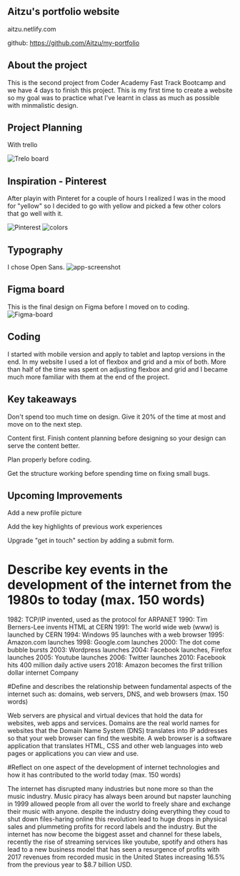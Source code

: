 ## Aitzu's portfolio website

aitzu.netlify.com

github: https://github.com/Aitzu/my-portfolio

## About the project

This is the second project from Coder Academy Fast Track Bootcamp and we have 4 days to finish this project. This is my first time to create a website so my goal was to practice what I've learnt in class as much as possible with minmalistic design. 

## Project Planning

With trello

![Trelo board](resources/prepation/trello.png)

## Inspiration - Pinterest

After playin with Pinteret for a couple of hours I realized I was in the mood for "yellow" so I decided to go with yellow and picked a few other colors that go well with it. 

![Pinterest](resources/prepation/moodboard.png)
![colors](resources/prepation/colors.png)

## Typography

I chose Open Sans. 
![app-screenshot](/resources/prepation/typography.png)


## Figma board

This is the final design on Figma before I moved on to coding. 
![Figma-board](resources/prepation/figma.png)


## Coding 

I started with mobile version and apply to tablet and laptop versions in the end. In my website I used a lot of flexbox and grid and a mix of both. More than half of the time was spent on adjusting flexbox and grid and I became much more familiar with them at the end of the project. 


## Key takeaways

Don't spend too much time on design. Give it 20% of the time at most and move on to the next step. 

Content first. Finish content planning before designing so your design can serve the content better. 

Plan properly before coding.

Get the structure working before spending time on fixing small bugs. 

## Upcoming Improvements

Add a new profile picture

Add the key highlights of previous work experiences

Upgrade "get in touch" section by adding a submit form. 


## 
# Describe key events in the development of the internet from the 1980s to today (max. 150 words) 
1982: TCP/IP invented, used as the protocol for ARPANET
1990: Tim Berners-Lee invents HTML at CERN
1991: The world wide web (www) is launched by CERN
1994: Windows 95 launches with a web browser
1995: Amazon.com launches
1998: Google.com launches
2000: The dot come bubble bursts
2003: Wordpress launches
2004: Facebook launches, Firefox launches
2005: Youtube launches
2006: Twitter launches
2010: Facebook hits 400 million daily active users
2018: Amazon becomes the first trillion dollar internet Company

#Define and describes the relationship between fundamental aspects of the internet such as: domains, web servers, DNS, and web browsers (max. 150 words)

Web servers are physical and virtual devices that hold the data for websites, web apps and services. Domains are the real world names for websites that the Domain Name System (DNS) translates into IP addresses so that your web browser can find the wesbite. A web browser is a software application that translates HTML, CSS and other web languages into web pages or applications you can view and use.

#Reflect on one aspect of the development of internet technologies and how it has contributed to the world today (max. 150 words)

The internet has disrupted many industries but none more so than the music industry. Music piracy has always been around but napster launching in 1999 allowed people from all over the world to freely share and exchange their music with anyone. despite the industry doing everything they coud to shut down files-haring online this revolution lead to huge drops in physical sales and plummeting profits for record labels and the industry. But the internet has now become the biggest asset and channel for these labels, recently the rise of streaming services like youtube, spotify and others has lead to a new business model that has seen a resurgence of profits with 2017 revenues from recorded music in the United States increasing 16.5% from the previous year to $8.7 billion USD.
